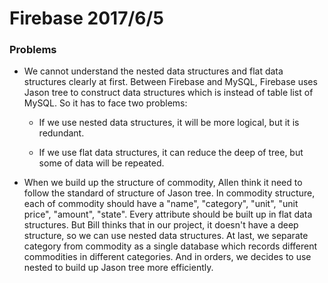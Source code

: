 # Firebase 2017/6/5

### Problems

- We cannot understand the nested data structures and flat data structures clearly at first. Between Firebase and MySQL, Firebase uses Jason tree to construct data structures which is instead of table list of MySQL. So it has to face two problems:

  - If we use nested data structures, it will be more logical, but it is redundant. 


  - If we use flat data structures, it can reduce the deep of tree, but some of data will be repeated.

- When we build up the structure of commodity, Allen think it need to follow the standard of structure of Jason tree. In commodity structure, each of commodity should have a "name", "category", "unit", "unit price", "amount", "state". Every attribute should be built up in flat data structures. But Bill thinks that in our project, it doesn't have a deep structure, so we can use nested data structures. At last, we separate category from commodity as a single database which records different commodities in different categories. And in orders, we decides to use nested to build up Jason tree more efficiently.